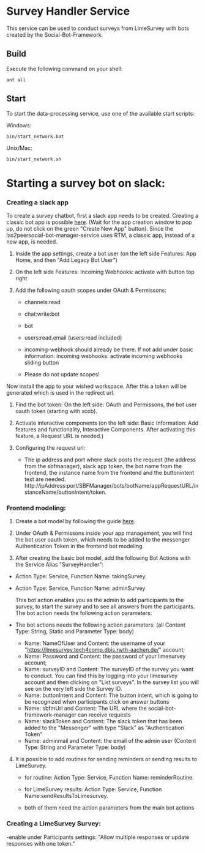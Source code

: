 # Survey Handler Service

This service can be used to conduct surveys from LimeSurvey with bots created by the Social-Bot-Framework.

Build
--------
Execute the following command on your shell:

```shell
ant all 
```

Start
--------

To start the data-processing service, use one of the available start scripts:

Windows:

```shell
bin/start_network.bat
```

Unix/Mac:
```shell
bin/start_network.sh
```




# Starting a survey bot on slack:

### Creating a slack app
      

To create a survey chatbot, first a slack app needs to be created. Creating a classic bot app is possible [here](https://api.slack.com/apps?new_classic_app=1). (Wait for the app creation window to pop up, do not click on the green "Create New App" button).
Since the las2peersocial-bot-manager-service uses RTM, a classic app, instead of a new app, is needed.

1. Inside the app settings, create a bot user (on the left side Features: App Home, and then "Add Legacy Bot User")

2. On the left side Features: Incoming Webhooks: activate with button top right

3. Add the following oauth scopes under OAuth & Permissons:

    - channels:read

    - chat:write:bot
    
    - bot
    
    - users:read.email (users:read included)

    - incoming-webhook should already be there. If not add under basic information: incoming webhooks: activate incoming webhooks sliding button

    - Please do not update scopes!
    
Now install the app to your wished workspace. After this a token will be generated which is used in the redirect url.

1. Find the bot token: On the left side: OAuth and Permissons, the bot user oauth token (starting with xoxb).
   
2. Activate interactive components (on the left side: Basic Information: Add features and functionality, Interactive Components. After activating this feature, a Request URL is needed.)

3. Configuring the request url:

    - The ip address and port where slack posts the request (the address from the sbfmanager), slack app token, the bot name from the frontend, the instance name from the frontend and the buttonintent text are needed.
    http://ipAddress:port/SBFManager/bots/botName/appRequestURL/instanceName/buttonIntent/token.




### Frontend modeling:

1. Create a bot model by following the guide [here](https://github.com/rwth-acis/Social-Bot-Framework).

2. Under OAuth & Permissons inside your app management, you will find the bot user oauth token, which needs to be added to the messenger Authentication Token in the frontend bot modeling.

3. After creating the basic bot model, add the following Bot Actions with the Service Alias "SurveyHandler":

- Action Type: Service, Function Name: takingSurvey.

- Action Type: Service, Function Name: adminSurvey

    This bot action enables you as the admin to add participants to the survey, to start the survey and to see all answers from the participants. The bot action needs the following action parameters:
  
- The bot actions needs the following action parameters: (all Content Type: String, Static and Parameter Type: body)

    * Name: NameOfUser and Content: the username of your "https://limesurvey.tech4comp.dbis.rwth-aachen.de/" account;   
    * Name: Password and Content: the password of your limesurvey account; 
    * Name: surveyID and Content: The surveyID of the survey you want to conduct. You can find this by logging into your limesurvey account and then clicking on "List surveys". In the survey list you will see on the very left side the Survey ID.
    * Name: buttonIntent and Content: The button intent, which is going to be recognized when participants click on answer buttons
    * Name: sbfmUrl and Content: The URL where the social-bot-framework-manager can receive requests
    * Name: slackToken and Content: The slack token that has been added to the "Messenger" with type "Slack" as "Authentication Token"
    * Name: adminmail and Content: the email of the admin user (Content Type: String and Parameter Type: body)

4. It is possible to add routines for sending reminders or sending results to LimeSurvey.

    - for routine: Action Type: Service, Function Name: reminderRoutine.
    
    - for LimeSurvey results: Action Type: Service, Function Name:sendResultsToLimesurvey.

    - both of them need the action parameters from the main bot actions

### Creating a LimeSurvey Survey:

-enable under Participants settings: "Allow multiple responses or update responses with one token."
